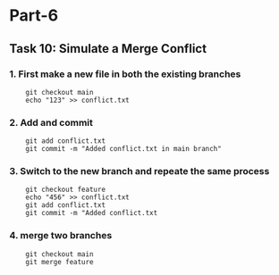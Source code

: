 # Part-6
## Task 10: Simulate a Merge Conflict

### 1. First make a new file in both the existing branches
```
    git checkout main
    echo "123" >> conflict.txt
```
### 2. Add and commit
```
    git add conflict.txt
    git commit -m "Added conflict.txt in main branch"
```
### 3. Switch to the new branch and repeate the same process
```
    git checkout feature
    echo "456" >> conflict.txt
    git add conflict.txt
    git commit -m "Added conflict.txt
```
### 4. merge two branches
```
    git checkout main
    git merge feature
```
